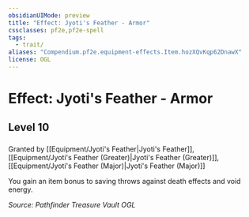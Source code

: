 ```yaml
---
obsidianUIMode: preview
title: "Effect: Jyoti's Feather - Armor"
cssclasses: pf2e,pf2e-spell
tags:
  - trait/
aliases: "Compendium.pf2e.equipment-effects.Item.hozXQvKqp62DnawX"
license: OGL
---
```

# Effect: Jyoti's Feather - Armor
## Level 10
### 






Granted by [[Equipment/Jyoti's Feather|Jyoti's Feather]], [[Equipment/Jyoti's Feather (Greater)|Jyoti's Feather (Greater)]], [[Equipment/Jyoti's Feather (Major)|Jyoti's Feather (Major)]]

You gain an item bonus to saving throws against death effects and void energy.

*Source: Pathfinder Treasure Vault*
*OGL*